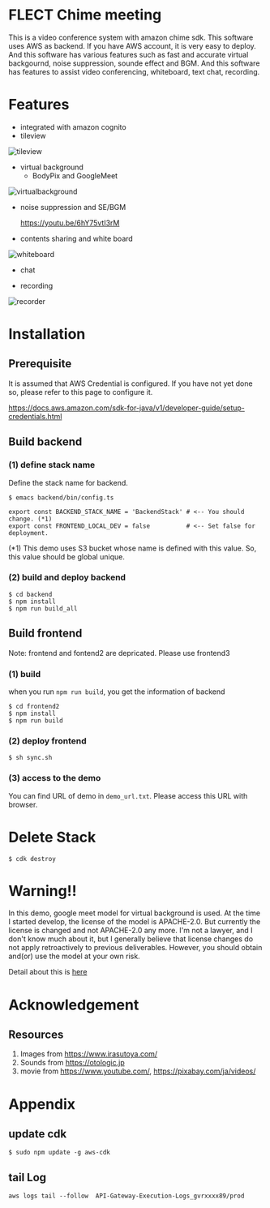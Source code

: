# FLECT Chime meeting 
This is a video conference system with amazon chime sdk. This software uses AWS as backend. If you have AWS account, it is very easy to deploy. And this software has various features such as fast and accurate virtual backgournd, noise suppression, sounde effect and BGM. And this software has features to assist video conferencing, whiteboard, text chat, recording.


# Features
- integrated with amazon cognito
- tileview
  
![tileview](https://user-images.githubusercontent.com/48346627/109093321-827ea800-775b-11eb-8b6f-120b45578876.gif)

- virtual background
  - BodyPix and GoogleMeet
  
![virtualbackground](https://user-images.githubusercontent.com/48346627/109092422-d8eae700-7759-11eb-8ea2-c1971ce35b4e.gif)

- noise suppression and SE/BGM
  
  https://youtu.be/6hY75vtI3rM


- contents sharing and white board

![whiteboard](https://user-images.githubusercontent.com/48346627/109094301-0dac6d80-775d-11eb-9fb3-c1b3a0530b49.gif)

- chat

- recording

![recorder](https://user-images.githubusercontent.com/48346627/109095121-78aa7400-775e-11eb-9ce9-9b4fd737b750.gif)

# Installation
## Prerequisite
It is assumed that AWS Credential is configured. If you have not yet done so, please refer to this page to configure it.

https://docs.aws.amazon.com/sdk-for-java/v1/developer-guide/setup-credentials.html

## Build backend
### (1) define stack name
Define the stack name for backend.
```
$ emacs backend/bin/config.ts

export const BACKEND_STACK_NAME = 'BackendStack' # <-- You should change. (*1)
export const FRONTEND_LOCAL_DEV = false          # <-- Set false for deployment.
```
(*1) This demo uses S3 bucket whose name is defined with this value. So, this value should be global unique.

### (2) build and deploy backend

```
$ cd backend
$ npm install
$ npm run build_all
```

## Build frontend
Note: frontend and fontend2 are depricated. Please use frontend3

### (1) build
when you run `npm run build`, you get the information of backend

```
$ cd frontend2
$ npm install
$ npm run build
```

### (2) deploy frontend
```
$ sh sync.sh
```

### (3) access to the demo
You can find URL of demo in `demo_url.txt`. Please access this URL with browser.


# Delete Stack
```
$ cdk destroy
```


# Warning!!
In this demo, google meet model for virtual background is used. At the time I started develop, the license of the model is APACHE-2.0. But currently the license is changed and not APACHE-2.0 any more. I'm not a lawyer, and I don't know much about it, but I generally believe that license changes do not apply retroactively to previous deliverables. However, you should obtain and(or) use the model at your own risk. 

Detail about this is [here](https://github.com/tensorflow/tfjs/issues/4177)

# Acknowledgement
## Resources
1. Images from https://www.irasutoya.com/
2. Sounds from https://otologic.jp
3. movie from https://www.youtube.com/, https://pixabay.com/ja/videos/


# Appendix
## update cdk
```
$ sudo npm update -g aws-cdk
```
## tail Log
```
aws logs tail --follow  API-Gateway-Execution-Logs_gvrxxxx89/prod
```

